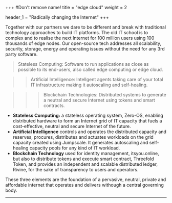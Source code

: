 +++
#Don't remove name!
title = "edge cloud"
weight = 2

header_1 = "Radically changing the Internet"
+++

Together with our partners we dare to be different and break with traditional technology approaches to build IT platforms. The old IT school is to complex and to realise the next Internet for 100 million users using 100 thousands of edge nodes. Our open-source tech addresses all scalability, security, storage, energy and operating issues without the need for any 3rd party software.

> Stateless Computing: Software to run applications as close as possible to its end-users, also called edge computing or edge cloud.

> > Artificial Intelligence: Intellgent agents taking care of your total IT infrastructure making it autoscaling and self-healing.

> > > Blockchain Technologies: Distributed systems to generate a neutral and secure Internet using tokens and smart contracts.


- **Stateless Computing:** a stateless operating system, Zero-OS, enabling distributed hardware to form an Internet grid of IT capacity that fuels a cost-effective, neutral and secure Internet of the future.
- **Artificial Intelligence** controls and operates the distributed capacity and reserves, procures, distributes and actuates workloads on the grid capacity created using Jumpscale. It generates autoscaling and self-healing capacity pools for any kind of IT workload.
- **Blockchain Technology** used for identity management, itsyou.online, but also to distribute tokens and execute smart contract, Threefold Token, and provides an independent and scalable distributed ledger, Rivine, for the sake of transparency to users and operators.

These three elements are the foundation of a pervasive, neutral, private and affordable internet that operates and delivers withough a central governing body.


***